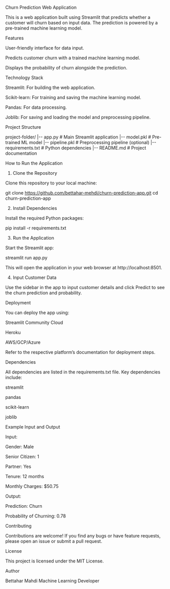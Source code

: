 Churn Prediction Web Application

This is a web application built using Streamlit that predicts whether a customer will churn based on input data. The prediction is powered by a pre-trained machine learning model.

Features

User-friendly interface for data input.

Predicts customer churn with a trained machine learning model.

Displays the probability of churn alongside the prediction.

Technology Stack

Streamlit: For building the web application.

Scikit-learn: For training and saving the machine learning model.

Pandas: For data processing.

Joblib: For saving and loading the model and preprocessing pipeline.

Project Structure

project-folder/
|-- app.py                # Main Streamlit application
|-- model.pkl             # Pre-trained ML model
|-- pipeline.pkl          # Preprocessing pipeline (optional)
|-- requirements.txt      # Python dependencies
|-- README.md             # Project documentation

How to Run the Application

1. Clone the Repository

Clone this repository to your local machine:

git clone https://github.com/bettahar-mehdi/churn-prediction-app.git
cd churn-prediction-app

2. Install Dependencies

Install the required Python packages:

pip install -r requirements.txt

3. Run the Application

Start the Streamlit app:

streamlit run app.py

This will open the application in your web browser at http://localhost:8501.

4. Input Customer Data

Use the sidebar in the app to input customer details and click Predict to see the churn prediction and probability.

Deployment

You can deploy the app using:

Streamlit Community Cloud

Heroku

AWS/GCP/Azure

Refer to the respective platform’s documentation for deployment steps.

Dependencies

All dependencies are listed in the requirements.txt file. Key dependencies include:

streamlit

pandas

scikit-learn

joblib

Example Input and Output

Input:

Gender: Male

Senior Citizen: 1

Partner: Yes

Tenure: 12 months

Monthly Charges: $50.75

Output:

Prediction: Churn

Probability of Churning: 0.78

Contributing

Contributions are welcome! If you find any bugs or have feature requests, please open an issue or submit a pull request.

License

This project is licensed under the MIT License.

Author

Bettahar Mahdi
Machine Learning Developer

